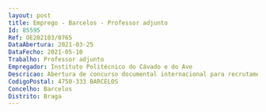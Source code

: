```yaml
--- 
layout: post
title: Emprego - Barcelos - Professor adjunto
Id: 85595
Ref: OE202103/0765
DataAbertura: 2021-03-25
DataFecho: 2021-05-10
Trabalho: Professor adjunto
Empregador: Instituto Politécnico do Cávado e do Ave
Descricao: Abertura de concurso documental internacional para recrutamento de Professor Adjunto na área disciplinar de eletrónica e hardware, para a Escola Técnica Superior Profissional, na modalidade de contrato de trabalho em funções públicas por tempo indeterminado.
CodigoPostal: 4750-333 BARCELOS
Concelho: Barcelos
Distrito: Braga
--- 
```

